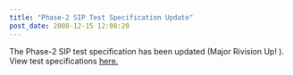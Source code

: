 ```yaml
---
title: "Phase-2 SIP Test Specification Update"
post_date: 2008-12-15 12:08:20
---
```

The Phase-2 SIP test specification has been updated (Major Rivision Up! ). View test specifications [here.](../resources/sip.html)
